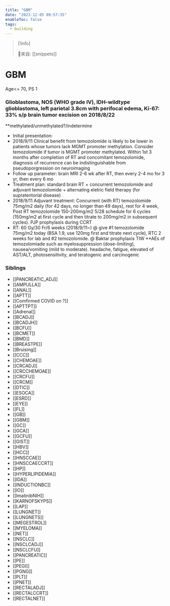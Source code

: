 ```yaml
---
title: "GBM"
date: "2023-12-05 09:57:35"
enableToc: false
tags:
  - building
---
```

> [!info]
>
> 🌱來自: [[snippets]]
# GBM
Age<= 70, PS 1
### Glioblastoma, NOS (WHO grade IV), IDH-wildtype glioblastoma, left parietal 3.8cm with perifocal edema, Ki-67: 33% s/p brain tumor excision on 2018/8/22
\*\*methylated/unmethylated?/indetermine
- Initial presentation:
- 2018/9/11 Clinical benefit from temozolomide is likely to be lower in patients whose tumors lack MGMT promoter methylation. Consider temozolomide if tumor is MGMT promoter methylated. Within 1st 3 months after completion of RT and concomitant temozolomide, diagnosis of recurrence can be indistinguishable from pseudoporgression on neuroimaging
- Follow up parameter: brain MRI 2-6 wk after RT, then every 2-4 mo for 3 yr, then every 6 mo
- Treatment plan: standard brain RT + concurrent temozolomide and adjuvant temozolomide + alternating eletric field therapy (for supratentorial disease)
- 2018/9/11 Adjuvant treatment: Concurrent (with RT) temozolomide 75mg/m2 daily (for 42 days, no longer than 49 days), rest for 4 week, Post RT temozolomide 150-200mg/m2 5/28 schedule for 6 cycles (150mg/m2 at first cycle and then titrate to 200mg/m2 in subsequent cycles). PJP prophylaxis during CCRT
- RT: 60 Gy/30 Fr/6 weeks (2018/9/11~)
  @ give #1 temozolomide 75mg/m2 today (BSA 1.9, use 120mg first and titrate next cycle), RTC 2 weeks for lab and #2 temozolomide.
  @ Baktar prophylaxis TIW
  \*\*AEs of temozolomiade such as myelosuppression (dose-limiting), nausea/vomiting (mild to moderate). headache, fatigue, elevated of AST/ALT, photosensitivity, and teratogenic and carcinogenic
### Siblings
- [[PANCREATIC_ADJ]]
- [[AMPULLA]]
- [[ANAL]]
- [[APTT]]
- [[Comfirmed COVID on ?]]
- [[APTTPT]]
- [[Adrenal]]
- [[BCADJ]]
- [[BCADJH]]
- [[BCFU]]
- [[BCMET]]
- [[BMD]]
- [[BREASTPE]]
- [[Bruising]]
- [[CCC]]
- [[CHEMOAE]]
- [[CRCADJ]]
- [[CRCCHEMOAE]]
- [[CRCFU]]
- [[CRCM]]
- [[DTIC]]
- [[ESOCA]]
- [[ESRD]]
- [[EYE]]
- [[FL]]
- [[GB]]
- [[GBM]]
- [[GC]]
- [[GCA]]
- [[GCFU]]
- [[GIST]]
- [[HBV]]
- [[HCC]]
- [[HNSCCAE]]
- [[HNSCCAECCRT]]
- [[HP]]
- [[HYPERLIPIDEMIA]]
- [[IDA]]
- [[INDUCTIONBC]]
- [[IO]]
- [[ImatinibNIH]]
- [[KARNOFSKYPS]]
- [[LAP]]
- [[LUNGNET]]
- [[LUNGNETS]]
- [[MEGESTROL]]
- [[MYELOMA]]
- [[NET]]
- [[NSCLC]]
- [[NSCLCADJ]]
- [[NSCLCFU]]
- [[PANCREATIC]]
- [[PE]]
- [[PEGI]]
- [[PGNG]]
- [[PLT]]
- [[PNET]]
- [[RECTALADJ]]
- [[RECTALCCRT]]
- [[RECTALNET]]
